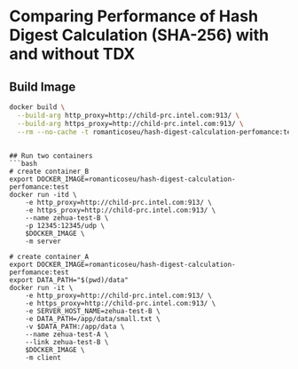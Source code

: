 # Comparing Performance of Hash Digest Calculation (SHA-256) with and without TDX

## Build Image
```bash
docker build \
  --build-arg http_proxy=http://child-prc.intel.com:913/ \
  --build-arg https_proxy=http://child-prc.intel.com:913/ \
  --rm --no-cache -t romanticoseu/hash-digest-calculation-perfomance:test .
```

```

## Run two containers
```bash
# create container_B
export DOCKER_IMAGE=romanticoseu/hash-digest-calculation-perfomance:test
docker run -itd \
	-e http_proxy=http://child-prc.intel.com:913/ \
	-e https_proxy=http://child-prc.intel.com:913/ \
	--name zehua-test-B \
	-p 12345:12345/udp \
	$DOCKER_IMAGE \
	-m server

# create container_A
export DOCKER_IMAGE=romanticoseu/hash-digest-calculation-perfomance:test
export DATA_PATH="$(pwd)/data"
docker run -it \
	-e http_proxy=http://child-prc.intel.com:913/ \
	-e https_proxy=http://child-prc.intel.com:913/ \
	-e SERVER_HOST_NAME=zehua-test-B \
	-e DATA_PATH=/app/data/small.txt \
	-v $DATA_PATH:/app/data \
	--name zehua-test-A \
	--link zehua-test-B \
	$DOCKER_IMAGE \
	-m client
```